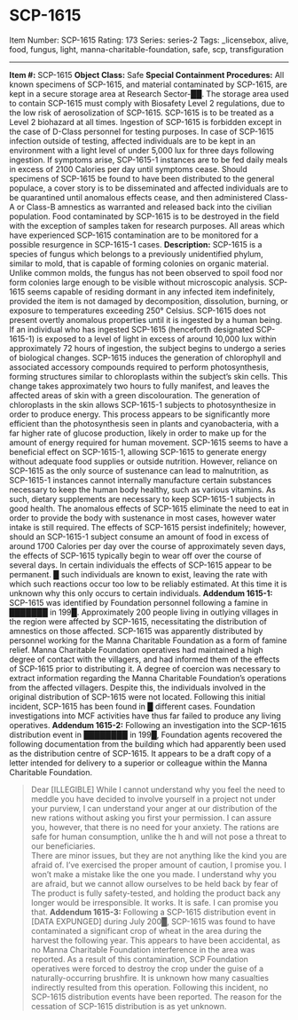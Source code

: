 # SCP-1615
Item Number: SCP-1615
Rating: 173
Series: series-2
Tags: _licensebox, alive, food, fungus, light, manna-charitable-foundation, safe, scp, transfiguration

---

**Item #:** SCP-1615
**Object Class:** Safe
**Special Containment Procedures:** All known specimens of SCP-1615, and material contaminated by SCP-1615, are kept in a secure storage area at Research Sector-██. The storage area used to contain SCP-1615 must comply with Biosafety Level 2 regulations, due to the low risk of aerosolization of SCP-1615. SCP-1615 is to be treated as a Level 2 biohazard at all times. Ingestion of SCP-1615 is forbidden except in the case of D-Class personnel for testing purposes.
In case of SCP-1615 infection outside of testing, affected individuals are to be kept in an environment with a light level of under 5,000 lux for three days following ingestion. If symptoms arise, SCP-1615-1 instances are to be fed daily meals in excess of 2100 Calories per day until symptoms cease.
Should specimens of SCP-1615 be found to have been distributed to the general populace, a cover story is to be disseminated and affected individuals are to be quarantined until anomalous effects cease, and then administered Class-A or Class-B amnestics as warranted and released back into the civilian population.
Food contaminated by SCP-1615 is to be destroyed in the field with the exception of samples taken for research purposes. All areas which have experienced SCP-1615 contamination are to be monitored for a possible resurgence in SCP-1615-1 cases.
**Description:** SCP-1615 is a species of fungus which belongs to a previously unidentified phylum, similar to mold, that is capable of forming colonies on organic material. Unlike common molds, the fungus has not been observed to spoil food nor form colonies large enough to be visible without microscopic analysis. SCP-1615 seems capable of residing dormant in any infected item indefinitely, provided the item is not damaged by decomposition, dissolution, burning, or exposure to temperatures exceeding 250° Celsius.
SCP-1615 does not present overtly anomalous properties until it is ingested by a human being. If an individual who has ingested SCP-1615 (henceforth designated SCP-1615-1) is exposed to a level of light in excess of around 10,000 lux within approximately 72 hours of ingestion, the subject begins to undergo a series of biological changes. SCP-1615 induces the generation of chlorophyll and associated accessory compounds required to perform photosynthesis, forming structures similar to chloroplasts within the subject’s skin cells. This change takes approximately two hours to fully manifest, and leaves the affected areas of skin with a green discolouration.
The generation of chloroplasts in the skin allows SCP-1615-1 subjects to photosynthesize in order to produce energy. This process appears to be significantly more efficient than the photosynthesis seen in plants and cyanobacteria, with a far higher rate of glucose production, likely in order to make up for the amount of energy required for human movement. SCP-1615 seems to have a beneficial effect on SCP-1615-1, allowing SCP-1615 to generate energy without adequate food supplies or outside nutrition. However, reliance on SCP-1615 as the only source of sustenance can lead to malnutrition, as SCP-1615-1 instances cannot internally manufacture certain substances necessary to keep the human body healthy, such as various vitamins. As such, dietary supplements are necessary to keep SCP-1615-1 subjects in good health.
The anomalous effects of SCP-1615 eliminate the need to eat in order to provide the body with sustenance in most cases, however water intake is still required. The effects of SCP-1615 persist indefinitely; however, should an SCP-1615-1 subject consume an amount of food in excess of around 1700 Calories per day over the course of approximately seven days, the effects of SCP-1615 typically begin to wear off over the course of several days. In certain individuals the effects of SCP-1615 appear to be permanent. █ such individuals are known to exist, leaving the rate with which such reactions occur too low to be reliably estimated. At this time it is unknown why this only occurs to certain individuals.
**Addendum 1615-1:** SCP-1615 was identified by Foundation personnel following a famine in ███████ in 199█. Approximately 200 people living in outlying villages in the region were affected by SCP-1615, necessitating the distribution of amnestics on those affected. SCP-1615 was apparently distributed by personnel working for the Manna Charitable Foundation as a form of famine relief.
Manna Charitable Foundation operatives had maintained a high degree of contact with the villagers, and had informed them of the effects of SCP-1615 prior to distributing it. A degree of coercion was necessary to extract information regarding the Manna Charitable Foundation’s operations from the affected villagers. Despite this, the individuals involved in the original distribution of SCP-1615 were not located.
Following this initial incident, SCP-1615 has been found in █ different cases. Foundation investigations into MCF activities have thus far failed to produce any living operatives.
**Addendum 1615-2:** Following an investigation into the SCP-1615 distribution event in ████████ in 199█, Foundation agents recovered the following documentation from the building which had apparently been used as the distribution centre of SCP-1615. It appears to be a draft copy of a letter intended for delivery to a superior or colleague within the Manna Charitable Foundation.
> Dear [ILLEGIBLE]
> While I cannot understand why you feel the need to meddle you have decided to involve yourself in a project not under your purview, I can understand your anger at our distribution of the new rations without asking you first your permission.
> I can assure you, however, that there is no need for your anxiety. The rations are safe for human consumption, unlike the h and will not pose a threat to our beneficiaries.  
>  There are minor issues, but they are not anything like the kind you are afraid of.
> I’ve exercised the proper amount of caution, I promise you. I won’t make a mistake like the one you made. I understand why you are afraid, but we cannot allow ourselves to be held back by fear of
> The product is fully safety-tested, and holding the product back any longer would be irresponsible. It works. It is safe. I can promise you that.
**Addendum 1615-3:** Following a SCP-1615 distribution event in [DATA EXPUNGED] during July 200█, SCP-1615 was found to have contaminated a significant crop of wheat in the area during the harvest the following year. This appears to have been accidental, as no Manna Charitable Foundation interference in the area was reported. As a result of this contamination, SCP Foundation operatives were forced to destroy the crop under the guise of a naturally-occurring brushfire. It is unknown how many casualties indirectly resulted from this operation.
Following this incident, no SCP-1615 distribution events have been reported. The reason for the cessation of SCP-1615 distribution is as yet unknown.